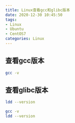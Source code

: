 ```yaml
---
title: Linux查看gcc和glibc版本
date: 2020-12-30 10:45:50
tags:
- Linux
- Ubuntu
- CentOS7
categories: Linux
---
```


## 查看gcc版本

```sh
gcc -v
```

## 查看glibc版本

```sh
ldd --version
```

```sh
gcc -v
ldd --version
```
